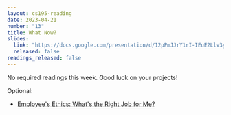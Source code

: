 ```yaml
---
layout: cs195-reading
date: 2023-04-21
number: "13"
title: What Now?
slides:
  link: "https://docs.google.com/presentation/d/12pPmJJrY1rI-IEuE2Llw3y5eccBEc5s0yG1QRXXyJnA/edit#slide=id.p"
  released: false
readings_released: false
---
```


No required readings this week. Good luck on your projects!

Optional:

- [Employee's Ethics: What's the Right Job for Me?](https://saylordotorg.github.io/text_the-business-ethics-workshop/s09-employee-s-ethics-what-s-the-r.html)
